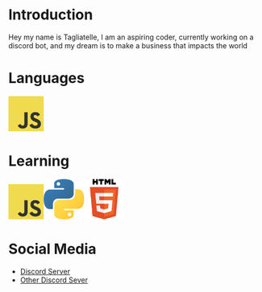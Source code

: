 # Introduction

Hey my name is Tagliatelle, I am an aspiring coder, currently working on a discord bot, and my dream is to make a business that impacts the world
# Languages

<img src="JavaScript.png" height = 70/>

# Learning

<img src="JavaScript.png" height = 70/><img src="Python.png" height = 80/><img src="HTML.png" height = 80>

# Social Media

* [Discord Server](https://discord.gg/YNfAA8ppNT)
*  [Other Discord Sever](https://discord.gg/5Rn4GjQAag)
